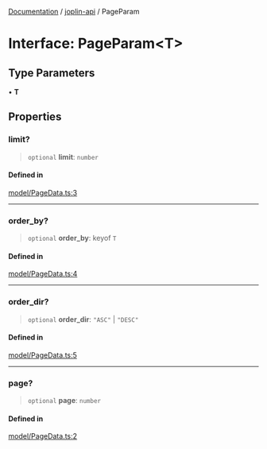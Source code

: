 [Documentation](../../packages.md) / [joplin-api](../index.md) / PageParam

# Interface: PageParam\<T\>

## Type Parameters

• **T**

## Properties

### limit?

> `optional` **limit**: `number`

#### Defined in

[model/PageData.ts:3](https://github.com/rxliuli/joplin-utils/blob/856dd8cbf75fe71932485581a99ca0e4ebcdd5e8/packages/joplin-api/src/model/PageData.ts#L3)

---

### order_by?

> `optional` **order_by**: keyof `T`

#### Defined in

[model/PageData.ts:4](https://github.com/rxliuli/joplin-utils/blob/856dd8cbf75fe71932485581a99ca0e4ebcdd5e8/packages/joplin-api/src/model/PageData.ts#L4)

---

### order_dir?

> `optional` **order_dir**: `"ASC"` \| `"DESC"`

#### Defined in

[model/PageData.ts:5](https://github.com/rxliuli/joplin-utils/blob/856dd8cbf75fe71932485581a99ca0e4ebcdd5e8/packages/joplin-api/src/model/PageData.ts#L5)

---

### page?

> `optional` **page**: `number`

#### Defined in

[model/PageData.ts:2](https://github.com/rxliuli/joplin-utils/blob/856dd8cbf75fe71932485581a99ca0e4ebcdd5e8/packages/joplin-api/src/model/PageData.ts#L2)
